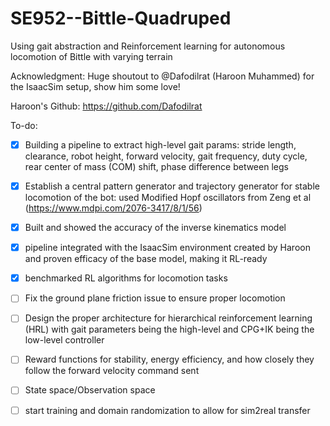 # SE952--Bittle-Quadruped
Using gait abstraction and Reinforcement learning for autonomous locomotion of Bittle with varying terrain

Acknowledgment:
Huge shoutout to @Dafodilrat (Haroon Muhammed) for the IsaacSim setup, show him some love!

Haroon's Github: https://github.com/Dafodilrat

 
To-do:
-[x] Building a pipeline to extract high-level gait params: stride length, clearance, robot height, forward velocity, gait frequency, duty cycle, rear center of mass (COM) shift, phase difference between legs
- [x] Establish a central pattern generator and trajectory generator for stable locomotion of the bot: used Modified Hopf oscillators from Zeng et al (https://www.mdpi.com/2076-3417/8/1/56)
- [x] Built and showed the accuracy of the inverse kinematics model
- [x] pipeline integrated with the IsaacSim environment created by Haroon and proven efficacy of the base model, making it RL-ready
- [x] benchmarked RL algorithms for locomotion tasks
- [ ] Fix the ground plane friction issue to ensure proper locomotion
- [ ] Design the proper architecture for hierarchical reinforcement learning (HRL) with gait parameters being the high-level and CPG+IK being the low-level controller
- [ ] Reward functions for stability, energy efficiency, and how closely they follow the forward velocity command sent
- [ ] State space/Observation space
- [ ] start training and domain randomization to allow for sim2real transfer


